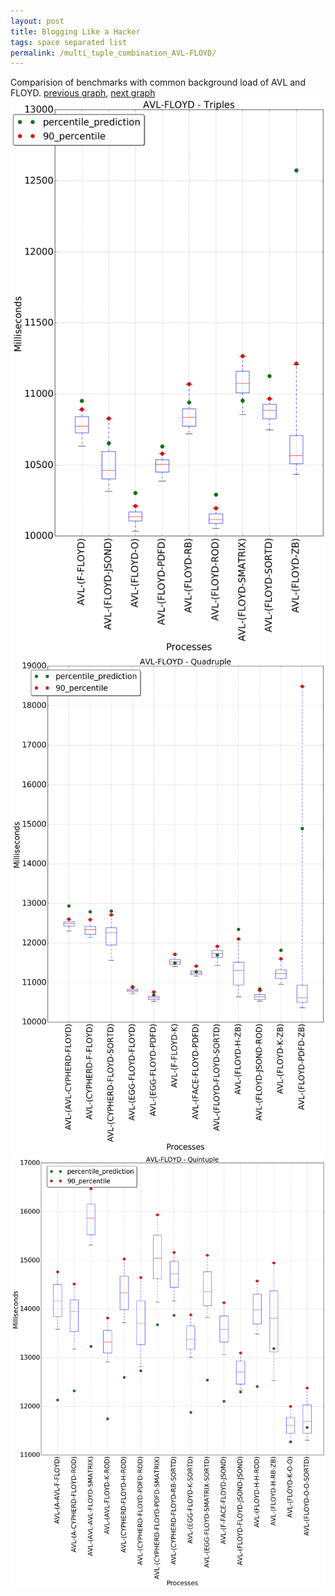 ```yaml
---
layout: post
title: Blogging Like a Hacker
tags: space separated list
permalink: /multi_tuple_combination_AVL-FLOYD/
---
```


Comparision of benchmarks with common background load of AVL and FLOYD.
[previous graph](./multi_tuple_combination_AVL-FACE/), [next graph](./multi_tuple_combination_AVL-F/)
<img src="./images/triple/AVL/AVL-FLOYD_box.png" alt="graph figure"><img src="./images/quadruple/AVL/AVL-FLOYD_box.png" alt="graph figure"><img src="./images/quintuple/AVL/AVL-FLOYD_box.png" alt="graph figure">